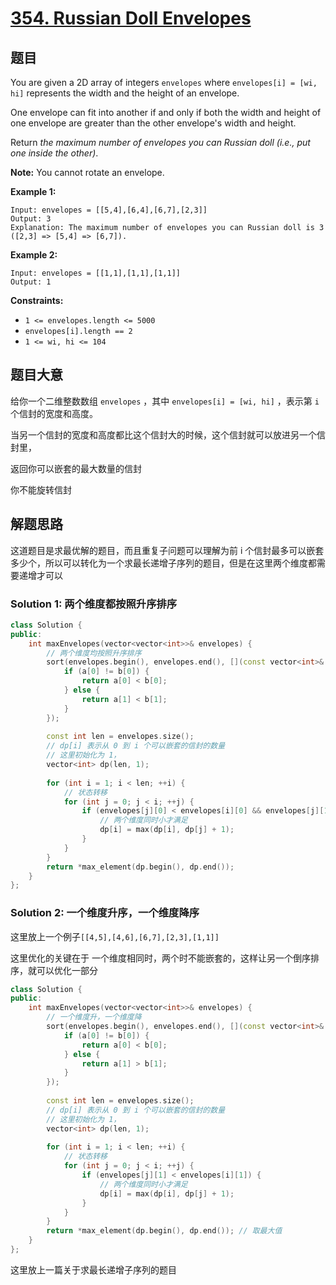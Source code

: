 # [354. Russian Doll Envelopes](https://leetcode-cn.com/problems/russian-doll-envelopes/)

## 题目

You are given a 2D array of integers `envelopes` where `envelopes[i] = [wi, hi]` represents the width and the height of an envelope.

One envelope can fit into another if and only if both the width and height of one envelope are greater than the other envelope's width and height.

Return *the maximum number of envelopes you can Russian doll (i.e., put one inside the other)*.

**Note:** You cannot rotate an envelope.

 

**Example 1:**

```
Input: envelopes = [[5,4],[6,4],[6,7],[2,3]]
Output: 3
Explanation: The maximum number of envelopes you can Russian doll is 3 ([2,3] => [5,4] => [6,7]).
```

**Example 2:**

```
Input: envelopes = [[1,1],[1,1],[1,1]]
Output: 1
```

 

**Constraints:**

- `1 <= envelopes.length <= 5000`
- `envelopes[i].length == 2`
- `1 <= wi, hi <= 104`

## 题目大意

给你一个二维整数数组 `envelopes` ，其中 `envelopes[i] = [wi, hi]` ，表示第 `i` 个信封的宽度和高度。

当另一个信封的宽度和高度都比这个信封大的时候，这个信封就可以放进另一个信封里，

返回你可以嵌套的最大数量的信封

你不能旋转信封

## 解题思路

这道题目是求最优解的题目，而且重复子问题可以理解为前 i 个信封最多可以嵌套多少个，所以可以转化为一个求最长递增子序列的题目，但是在这里两个维度都需要递增才可以

### Solution 1: 两个维度都按照升序排序

````c++
class Solution {
public:
    int maxEnvelopes(vector<vector<int>>& envelopes) {
        // 两个维度均按照升序排序
        sort(envelopes.begin(), envelopes.end(), [](const vector<int>& a, const vector<int>& b) {
            if (a[0] != b[0]) {
                return a[0] < b[0];
            } else {
                return a[1] < b[1];
            }
        });
        
        const int len = envelopes.size();
        // dp[i] 表示从 0 到 i 个可以嵌套的信封的数量
        // 这里初始化为 1，
        vector<int> dp(len, 1);
        
        for (int i = 1; i < len; ++i) {
            // 状态转移
            for (int j = 0; j < i; ++j) {
                if (envelopes[j][0] < envelopes[i][0] && envelopes[j][1] < envelopes[i][1]) {
                    // 两个维度同时小才满足
                    dp[i] = max(dp[i], dp[j] + 1);
                }
            }
        }
        return *max_element(dp.begin(), dp.end());
    }
};
````

### Solution 2: 一个维度升序，一个维度降序

这里放上一个例子`[[4,5],[4,6],[6,7],[2,3],[1,1]]`

这里优化的关键在于 一个维度相同时，两个时不能嵌套的，这样让另一个倒序排序，就可以优化一部分

````c++
class Solution {
public:
    int maxEnvelopes(vector<vector<int>>& envelopes) {
        // 一个维度升，一个维度降
        sort(envelopes.begin(), envelopes.end(), [](const vector<int>& a, const vector<int>& b) {
            if (a[0] != b[0]) {
                return a[0] < b[0];
            } else {
                return a[1] > b[1];
            }
        });
        
        const int len = envelopes.size();
        // dp[i] 表示从 0 到 i 个可以嵌套的信封的数量
        // 这里初始化为 1，
        vector<int> dp(len, 1);
        
        for (int i = 1; i < len; ++i) {
            // 状态转移
            for (int j = 0; j < i; ++j) {
                if (envelopes[j][1] < envelopes[i][1]) {
                    // 两个维度同时小才满足
                    dp[i] = max(dp[i], dp[j] + 1);
                }
            }
        }
        return *max_element(dp.begin(), dp.end()); // 取最大值
    }
};
````

这里放上一篇关于求最长递增子序列的题目
